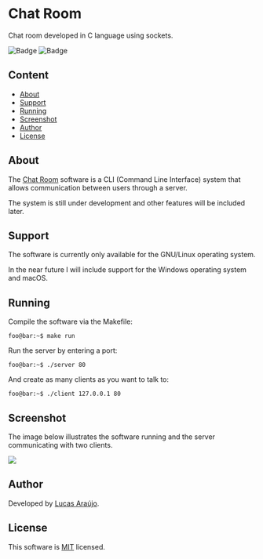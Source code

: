# Chat Room

Chat room developed in C language using sockets.

![Badge](https://img.shields.io/static/v1?label=license&message=MIT&color=1E90FF)
![Badge](https://img.shields.io/static/v1?label=build&message=passing&color=00d110)

## Content

- [About](#about)
- [Support](#support)
- [Running](#running)
- [Screenshot](#screenshot)
- [Author](#author)
- [License](#license)

## About

The [Chat Room](https://github.com/lucapwn/chat-room) software is a CLI (Command Line Interface) system that allows communication between users through a server.

The system is still under development and other features will be included later.

## Support

The software is currently only available for the GNU/Linux operating system.

In the near future I will include support for the Windows operating system and macOS.

## Running

Compile the software via the Makefile:

~~~console
foo@bar:~$ make run
~~~

Run the server by entering a port:

~~~console
foo@bar:~$ ./server 80
~~~

And create as many clients as you want to talk to:

~~~console
foo@bar:~$ ./client 127.0.0.1 80
~~~

## Screenshot

The image below illustrates the software running and the server communicating with two clients.

![](https://lh3.googleusercontent.com/u/1/drive-viewer/AFDK6gOSMGhAxuyTlltznMSWgAG-woMgk28-0HAxLAVirI_aMMiYCMIolVdbgZznlTpeNQzCsBoz-ECfqYxqSqIIPhftCwIf8g=w1920-h947)

## Author

Developed by [Lucas Araújo](https://github.com/lucapwn).

## License

This software is [MIT](https://choosealicense.com/licenses/mit/) licensed.
